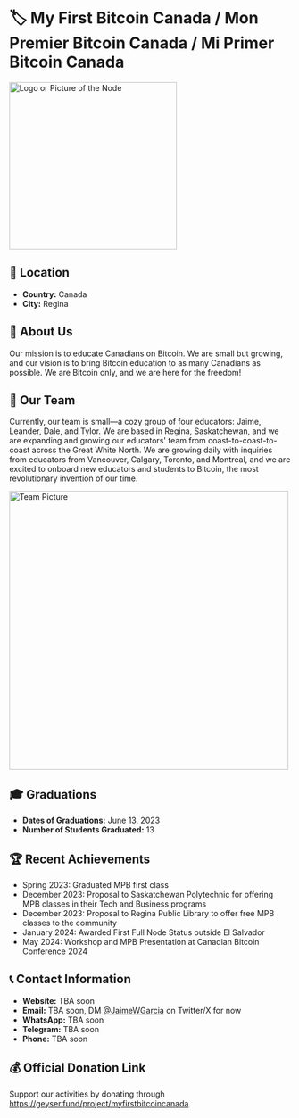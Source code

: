 # 🏷️ My First Bitcoin Canada / Mon Premier Bitcoin Canada / Mi Primer Bitcoin Canada
<img src="https://github.com/MyFirstBitcoin/Light-Node-Directory/blob/main/logo_placeholder.png" width="300" alt="Logo or Picture of the Node"> <!-- 1 picture maximum -->

## 📍 Location
- **Country:** Canada
- **City:** Regina

## 📖 About Us
Our mission is to educate Canadians on Bitcoin. We are small but growing, and our vision is to bring Bitcoin education to as many Canadians as possible. We are Bitcoin only, and we are here for the freedom!

## 👥 Our Team
Currently, our team is small—a cozy group of four educators: Jaime, Leander, Dale, and Tylor. We are based in Regina, Saskatchewan, and we are expanding and growing our educators' team from coast-to-coast-to-coast across the Great White North. We are growing daily with inquiries from educators from Vancouver, Calgary, Toronto, and Montreal, and we are excited to onboard new educators and students to Bitcoin, the most revolutionary invention of our time.

<img src="https://github.com/MyFirstBitcoin/Light-Node-Directory/blob/main/team_placeholder.png" width="500" alt="Team Picture"> <!-- 1 picture maximum -->

## 🎓 Graduations
- **Dates of Graduations:** June 13, 2023
- **Number of Students Graduated:** 13

## 🏆 Recent Achievements
<ul>
  <li>Spring 2023: Graduated MPB first class</li>
  <li>December 2023: Proposal to Saskatchewan Polytechnic for offering MPB classes in their Tech and Business programs</li>
  <li>December 2023: Proposal to Regina Public Library to offer free MPB classes to the community</li>
  <li>January 2024: Awarded First Full Node Status outside El Salvador</li>
  <li>May 2024: Workshop and MPB Presentation at Canadian Bitcoin Conference 2024</li>
</ul>

## 📞 Contact Information
- **Website:** TBA soon
- **Email:** TBA soon, DM <a href="https://twitter.com/JaimeWGarcia">@JaimeWGarcia</a> on Twitter/X for now
- **WhatsApp:** TBA soon
- **Telegram:** TBA soon
- **Phone:** TBA soon

## 💰 Official Donation Link
Support our activities by donating through <a href="https://geyser.fund/project/myfirstbitcoincanada"> https://geyser.fund/project/myfirstbitcoincanada</a>.
